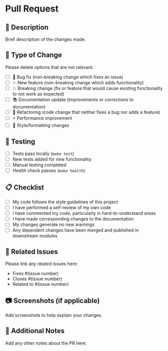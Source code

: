 # Pull Request

## 📝 Description
Brief description of the changes made.

## 🔄 Type of Change
Please delete options that are not relevant.

- [ ] 🐛 Bug fix (non-breaking change which fixes an issue)
- [ ] ✨ New feature (non-breaking change which adds functionality)
- [ ] 💥 Breaking change (fix or feature that would cause existing functionality to not work as expected)
- [ ] 📚 Documentation update (improvements or corrections to documentation)
- [ ] 🔧 Refactoring (code change that neither fixes a bug nor adds a feature)
- [ ] ⚡ Performance improvement
- [ ] 🎨 Style/formatting changes

## 🧪 Testing
- [ ] Tests pass locally (`make test`)
- [ ] New tests added for new functionality
- [ ] Manual testing completed
- [ ] Health check passes (`make health`)

## 📋 Checklist
- [ ] My code follows the style guidelines of this project
- [ ] I have performed a self-review of my own code
- [ ] I have commented my code, particularly in hard-to-understand areas
- [ ] I have made corresponding changes to the documentation
- [ ] My changes generate no new warnings
- [ ] Any dependent changes have been merged and published in downstream modules

## 🔗 Related Issues
Please link any related issues here:
- Fixes #(issue number)
- Closes #(issue number)
- Related to #(issue number)

## 📷 Screenshots (if applicable)
Add screenshots to help explain your changes.

## 📝 Additional Notes
Add any other notes about the PR here.